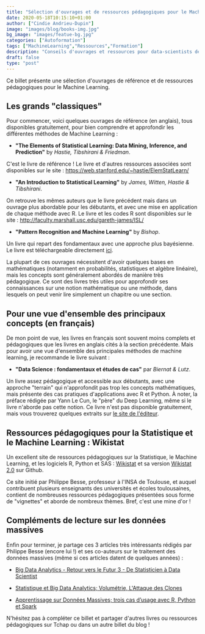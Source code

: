 ```yaml
---
title: "Sélection d'ouvrages et de ressources pédagogiques pour le Machine Learning"
date: 2020-05-18T10:15:10+01:00
author: ["Cindie Andrieu-Dupin"]
image: "images/blog/books-img.jpg"
bg_image: "images/featue-bg.jpg"
categories: ["Autoformation"]
tags: ["MachineLearning","Ressources","Formation"]
description: "Conseils d'ouvrages et ressources pour data-scientists débutants et confirmés"
draft: false
type: "post"
---
```


Ce billet présente une sélection d'ouvrages de référence et de ressources pédagogiques pour le Machine Learning.

## Les grands "classiques"

Pour commencer, voici quelques ouvrages de référence (en anglais), tous disponibles gratuitement, pour bien comprendre et approfondir les différentes méthodes de Machine Learning :

* **"The Elements of Statistical Learning: Data Mining, Inference, and Prediction"** by *Hastie, Tibshirani & Friedman*.

C'est le livre de référence ! Le livre et d'autres ressources associées sont disponibles sur le site : https://web.stanford.edu/~hastie/ElemStatLearn/

* **"An Introduction to Statistical Learning"** by *James, Witten, Hastie & Tibshirani*.

On retrouve les mêmes auteurs que le livre précédent mais dans un ouvrage plus abordable pour les débutants, et avec une mise en application de chaque méthode avec R. Le livre et les codes R sont disponibles sur le site : http://faculty.marshall.usc.edu/gareth-james/ISL/

* **"Pattern Recognition and Machine Learning"** by *Bishop*.

Un livre qui repart des fondamentaux avec une approche plus bayésienne. Le livre est téléchargeable directement [ici](https://www.microsoft.com/en-us/research/uploads/prod/2006/01/Bishop-Pattern-Recognition-and-Machine-Learning-2006.pdf).

La plupart de ces ouvrages nécessitent d'avoir quelques bases en mathématiques (notamment en probabilités, statistiques et algèbre linéaire), mais les concepts sont généralement abordés de manière très pédagogique. Ce sont des livres très utiles pour approfondir ses connaissances sur une notion mathématique ou une méthode, dans lesquels on peut venir lire simplement un chapitre ou une section.

## Pour une vue d'ensemble des principaux concepts (en français)

De mon point de vue, les livres en français sont souvent moins complets et pédagogiques que les livres en anglais cités à la section précédente. Mais pour avoir une vue d'ensemble des principales méthodes de machine learning, je recommande le livre suivant :

* **"Data Science : fondamentaux et études de cas"** par *Biernat & Lutz*.

Un livre assez pédagogique et accessible aux débutants, avec une approche "terrain" qui n'approfondit pas trop les concepts mathématiques, mais présente des cas pratiques d'applications avec R et Python. À noter, la préface rédigée par Yann Le Cun, le "père" du Deep Learning, même si le livre n'aborde pas cette notion. Ce livre n'est pas disponible gratuitement, mais vous trouverez quelques extraits sur [le site de l'éditeur](https://www.eyrolles.com/Informatique/Livre/data-science-fondamentaux-et-etudes-de-cas-9782212142433/).

## Ressources pédagogiques pour la Statistique et le Machine Learning : Wikistat

Un excellent site de ressources pédagogiques sur la Statistique, le Machine Learning, et les logiciels R, Python et SAS : [Wikistat](http://wikistat.fr/) et sa version [Wikistat 2.0](https://github.com/wikistat) sur Github.

Ce site initié par Philippe Besse, professeur à l'INSA de Toulouse, et auquel contribuent plusieurs enseignants des universités et écoles toulousaines, contient de nombreuses ressources pédagogiques présentées sous forme de "vignettes" et aborde de nombreux thèmes. Bref, c'est une mine d'or !

## Compléments de lecture sur les données massives

Enfin pour terminer, je partage ces 3 articles très intéressants rédigés par Philippe Besse (encore lui !) et ses co-auteurs sur le traitement des données massives (même si ces articles datent de quelques années) :

* [Big Data Analytics - Retour vers le Futur 3 - De Statisticien à Data Scientist](https://www.math.univ-toulouse.fr/~besse/pub/st-stat-vs-bigdata.pdf)

* [Statistique et Big Data Analytics; Volumétrie, L'Attaque des Clones](https://hal.archives-ouvertes.fr/file/index/docid/995801/filename/st-stat-bigdata-clones.pdf)

* [Apprentissage sur Données Massives; trois cas d’usage avec R, Python et Spark](https://hal.archives-ouvertes.fr/hal-01350099v3/document)

N'hésitez pas à compléter ce billet et partager d'autres livres ou ressources pédagogiques sur Tchap ou dans un autre billet du blog !
